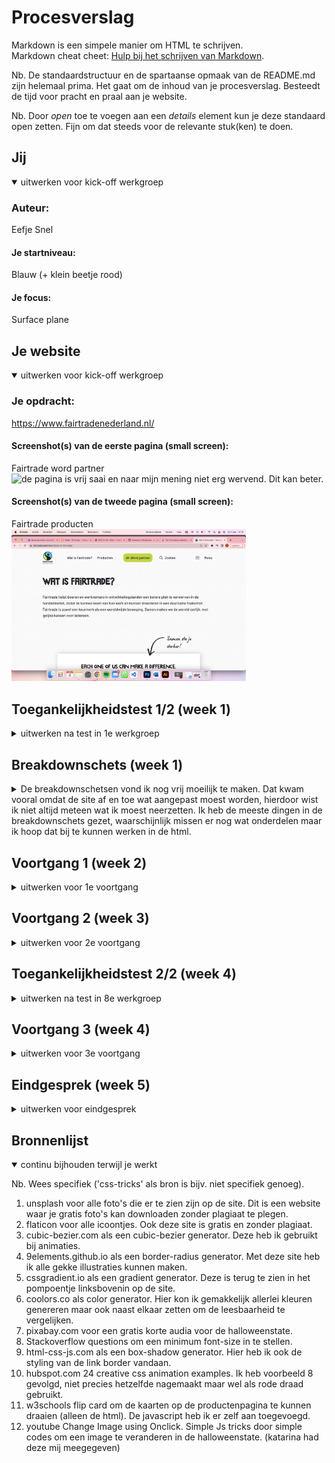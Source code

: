 # Procesverslag
Markdown is een simpele manier om HTML te schrijven.  
Markdown cheat cheet: [Hulp bij het schrijven van Markdown](https://github.com/adam-p/markdown-here/wiki/Markdown-Cheatsheet).

Nb. De standaardstructuur en de spartaanse opmaak van de README.md zijn helemaal prima. Het gaat om de inhoud van je procesverslag. Besteedt de tijd voor pracht en praal aan je website.

Nb. Door *open* toe te voegen aan een *details* element kun je deze standaard open zetten. Fijn om dat steeds voor de relevante stuk(ken) te doen.





## Jij

<details open>
  <summary>uitwerken voor kick-off werkgroep</summary>

  ### Auteur:
  Eefje Snel

  #### Je startniveau:
  Blauw (+ klein beetje rood)

  #### Je focus:
  Surface plane
 
</details>





## Je website

<details open>
  <summary>uitwerken voor kick-off werkgroep</summary>

  ### Je opdracht:
  https://www.fairtradenederland.nl/

  #### Screenshot(s) van de eerste pagina (small screen): 
  Fairtrade word partner  
  <img src="readme-images/fairtradehome.png" width="375px" alt="de pagina is vrij saai en naar mijn mening niet erg wervend. Dit kan beter.">

  #### Screenshot(s) van de tweede pagina (small screen):
  Fairtrade producten  
  <img src="readme-images/watisfairtrade.png" width="375px" alt="De producten pagina zit vrij goed in elkaar maar wilde ik nog wat extra's aan meegeven.">
 
</details>



## Toegankelijkheidstest 1/2 (week 1)

<details>
  <summary>uitwerken na test in 1e werkgroep</summary>

  ### Bevindingen
  Lijst met je bevindingen die in de test naar voren kwamen:
  Ik had een begrafenis op de dag van de tests. Thuis heb ik de tests geprobeerd na te bootsen.

  #### Screenreader
  Ik ben zelf niet ervaren met screenreaders maar na verloop van tijd werd het duidelijker en makkelijker te gebruiken.
  Wat me opviel is de headings die als vragen zijn gesteld, zijn moeilijker te begrijpen met een screenreader. 
  Verder staan er te veel headings op de website, die allemaal worden uitgesproken door de screenreader.
  Daarnaast hebben veel afbeeldingen en video's geen alt-teksten en worden dus niet omschreven. Dit voelde voor mij vrij frustrerend omdat de stem 
  voorlas dat er een afbeelding was maar vervolgens krijg ik geen informatie of een idee van diezelfde afbeelding.

  Het lijkt me handig om de headings te veranderen naar standaard woorden of zinnen i.m.v. vragen. 
  Door semantische html te schrijven kan ik voorkomen dat elke tekst wordt uitgesproken door de screenreader. Daarnaast verkom ik er ook mee
  dat de afbeeldingen en video's geen alt-tekst hebben.


  #### Muis en Toetsenbord 
  Met tab en pijltjes had ik de Fairtrade site getest met een vrij schokkend resultaat. Om te beginnen werd bij elk filmpje moest je als gebruiker door alle verschillende buttons en links bewegen en kon je deze niet overslaan. Maar wat vooral erg tegenviel was dat alle headings standaard werden overgeslagen en die op geen enkele manier gereikbaar waren voor alleen toetsenbord. Na het laaste filmpje op de pagina, sprong de site direct naar de footer en sloeg de rest over. 

  Het is naar mijn mening erg belangrijk op alle headings bereikbaar te maken en om de buttons en links in video's te kunnen overslaan. Dit maakt de navigatie door de site een stuk soepeler. Hoe ik dat moet doen weet ik nog niet helemaal en zou ik graag willen vragen in het eerst voortgangsgesprek. 


  #### Motoriek (shocks, elastiekjes)
  Ik had geen apparaatje kunnen gebruiken om een goede weergave te geven van een gebruik van een computer met de ziekte van Parkinson. 
  Wel had ik gelukkig een lieftallige huisgenoot die aan mijn hand schudde om toch nog een (misschien niet al te realistische) test te kunnen doen.
  Het bleek dat de Fairtrade website behoorlijk inclusive is voor mensen met de ziekte van Parkinson.
  De buttons en links zijn groot en zijn erg goed klikbaar. Ook als de muis trilt, klik je 7 uit de 10 keer juist.

  Wat misschien nog wat beter kan is dat bij buttons en links die wat aan de kleine kan zijn, toch nog iets meer ruimte geven.
  Of er wat ruimte omheen die niet zichbaar is maar wel klikbaar. 


  #### Visueel (brillen, contrast, kleurenblind, dark/light). 
  Ik had ook helaas geen mooie brillen om meerdere beperkingen te kunnen na bootsen, wel had ik een enorm versterkte bril van mijn ouders ;) en gelukkig een vriend met kleurenblindheid. 
  Het lettertype van de Fairtrade website is groot maar erg vet, Het feit dat het groot is helpt met de leesbaarheid maar de vetheid spreekt dat weer tegen. Verder is de letter-spacing vrij dichtbij elkaar, dit maakt het ook minder leesbaar voor mensen met een minder goed zicht.
  Over het algemeen is het contrast vrij goed om de site, op sommige plekken is er iets minder contrast waar de vriend met kleurenblindheid ook last van had. Verder vond hij de site vrij duidelijk. 

  Door goed na te denken over contrast en een lettertype te kiezen die wat meer open is, kan ik de meeste problemen verhelpen. Mijn focus punt hier is om voor duidelijkheid te zorgen.

</details>



## Breakdownschets (week 1)

<details>
  <summary>De breakdownschetsen vond ik nog vrij moeilijk te maken. Dat kwam vooral omdat de site af en toe wat aangepast moest worden, hierdoor wist ik niet altijd meteen wat ik moest neerzetten. Ik heb de meeste dingen in de breakdownschets gezet, waarschijnlijk missen er nog wat onderdelen maar ik hoop dat bij te kunnen werken in de html.</summary>

  ### de hele pagina: 
  <img src="readme-images/WordPartnerBreakDown.svg" width="375px" alt="breakdown van de hele pagina word partner">

  ### de hele pagina: 
  <img src="readme-images/ProductenBreakDown.svg" width="375px" alt="breakdown van de hele pagina producten">

  ### dynamisch deel (bijv menu): 
  <img src="readme-images/dummy-plaatje.jpg" width="375px" alt="breakdown van een dynamisch deel">

  ### wellicht nog een dynamisch deel (bijv filter): 
  <img src="readme-images/dummy-plaatje.jpg" width="375px" alt="breakdown van nog een dynamisch deel">

</details>





## Voortgang 1 (week 2)

<details>
  <summary>uitwerken voor 1e voortgang</summary>

  ### Stand van zaken
  De html opzetten ging vrij goed, wat ik wel moeilijk vind is het correct semantisch schrijven. Dit hebben we wel geleerd maar ik weet de juiste attributen niet. Soms weet ik bijvoorbeeld niet hoe ik alt-text toevoeg of hoe ik iets de optie kan geven om het over te slaan. Verder heb ik een aantal fouten in mijn site gevonden maar ik weet nog niet helemaal hoe ik dat het best kan verbeteren, ik hoop daar een plan of een handige tip voor de te kunnen maken/vinden. 


  ### Agenda voor meeting
  samen met je groepje opstellen

  | Eefje                          | Nicole                     | Donny                          |
  | ---                            | ---                        | ---                            |
  | Verbeteringen site             | Verbeteringen site         | Hoe werken de css selectors    |
  | Semantische html opzetten      | Opzetten van html          | Waar moet ik alles uploaden    |
  | Footer                         |                            |                                | 


  ### Verslag van meeting
  hier na afloop snel de uitkomsten van de meeting vastleggen

  - punt 1: Er zijn een aantal punten op de huidige site die niet al te best zijn en die ik graag wil verbeteren. Ik had moeite met keuzes maken over hoe ik die problemen moest oplossen. Hierbij ben ik     geholpen, voornamelijk met het probleem bij het menu.
  - punt 2: Ik wilde de site qua toegankelijkheid verbeteren, ik had wat vragen gesteld over bepaalde attributes. Ik kreeg fijne antwoorden waar ik later meer mee kan.
  - punt 3: Ik had een probleem met de heading levels maar die lostte zich vanzelf op.

</details>





## Voortgang 2 (week 3)

<details>
  <summary>uitwerken voor 2e voortgang</summary>

  ### Stand van zaken
  Ik heb voornamelijk veel tijd gestoken in het oefenen met js en animaties. Ik ben niet veel verder gekomen met mijn site, maar de js is nu wel gelukt en is volledig resonsive. Dit was een groot opstakel voor mij dus ik ben blij dat achter de rug te hebben.


  ### Agenda voor meeting
  samen met je groepje opstellen

  | Eefje          | Donny                        | Nicole                                                 | 
  | ---            | ---                          | ---                                                    |
  | tijd inhalen   | HTML class aan js koppelen   | Nicole heb ik niet kunnen spreken voor deze meeting    | 
  |                |                              |                                                        |
  | ...            |                              |                                                        | 


  ### Verslag van meeting
  hier na afloop snel de uitkomsten van de meeting vastleggen

  - punt 1: Mijn enige punt deze week was het bijwerken en zorgen dat ik genoeg had om in te leveren aan het eind van het vak. Ik kreeg meteen als antwoord dat dat absoluut mogelijk is en dat ik het zeker nog ga halen als ik genoeg tijd en aandacht in de website steek. Dit hielp mij enorm, ik was even de draad kwijt en gelukkig werd deze mij aangerijkt.


</details>





## Toegankelijkheidstest 2/2 (week 4)

<details>
  <summary>uitwerken na test in 8e werkgroep</summary>

  ### Bevindingen
  Dit was mijn eerste test die ik op school heb gedaan. De gene hiervoor was met behulp van mijn huisgenoot thuis uitgevoerd. Ik merkte dat er gelukkig niet erg veel verschil zat tussen de efficiëntie van beide tests.

  #### Screenreader
  Ik vind het gebruiken van een screenreader niet bepaald makkelijk maar gelukkig was het al een enorme verbetering ten opzichte van de huidige fairtrade site. In de site die ik heb gemaakt kan er gemakkelijk door de navigatie gegaan worden en zijn er niet overweldigend veel links om doorheen te gaan. Ook zijn de links in de content nu gemakkelijker te bedienen. De video en de navigatie in de footer zijn wel nog moeilijk. Elke link wordt uitgesproken wat vrij verwarrend kan zijn. Ik heb meerdere keren gevraagd over skiplinks maar dat was nog wat te moeilijk. Ik kijk in het verloop van dit vak of ik dat nog kan toevoegen. Niet alles had (de juiste) alt-text, dit heb ik meteen aangepast. 


  #### Muis en Toetsenbord 
  Door de site bewegen is een stuk gemakkelijker geworden in mijn re-design. Het was een beetje puzzelen met hoe alles bedient moest worden maar de focus-states zijn aanwezig en vallen goed op.


  #### Motoriek (shocks, elastiekjes)
  De motorieke kant van de huidige fairtrade website was vrij goed uitgewerkt. De buttons waren groot genoeg om op te klikken en de site is over het algemeen zo ingericht dat je er goed doorheen kan gaan zonder gekke dingen. Mijn doel hierbij was dit behouden, misschien hier en daar wat verbeteren maar het was al vrij goed. Uit de test bleek dat sommige buttons en links wel wat klein waren. Deze heb ik later nog wat groter gemaakt.


  #### Visueel (brillen, contrast, kleurenblind, dark/light). 
  Om eerlijk te zijn had ik weinig moeite met het zien door de brillen, maar door mijn ogen samen te knijpen kreeg ik een beter idee van de site. Ook mijn partner heeft meegekeken en hij was het eens met mijn bevindingen. Voor kleurenblinde mensen is de site toegankelijk en kan het goed gebruikt worden. Ook mensen die moeite hebben met contrast zien, zullen geen/nauwelijks moeite hebben met de site. Wel waren er een aantal onderdelen die wat wegvielen, deze heb ik snel een andere kleur of grootte gegeven. 

</details>





## Voortgang 3 (week 4)

<details>
  <summary>uitwerken voor 3e voortgang</summary>

  ### Stand van zaken
  Ik heb de afgelopen week de gehele vormgeving van mijn site omgegooid. Ik kwam erachter dat ik wel de huisstijl kleuren gebruikte maar volledig afweek van de sfeer dat het bedrijf heeft.


  ### Agenda voor meeting
  samen met je groepje opstellen

  | Eefje                                                       | Donny                             | Nicole                                                 | 
  | ---                                                         | ---                               | ---                                                    | 
  | Ik wil graag een simpele skiplink maken.                    | Donny wil bezig met positions     | Nicole heb ik niet kunnen spreken voor deze meeting    |
  | Ik vind het moeilijk om te beginnen met mijn tweede pagina. | tekst verschijnen en verdwijnen   |                                                        |
  | ...                                                         | classes                           |                                                        | 


  ### Verslag van meeting
  hier na afloop snel de uitkomsten van de meeting vastleggen

  - punt 1: De skiplink is nog niet gelukt. Misschien kan dat nog komen maar het lukt me nog niet. 
  - punt 2: Het beginnen met de tweede pagina is direct na de meeting van start gegaan en ging vrij soepel. Ik kreeg goede tips en er werd me verzekerd dat het gebruiken van een class geen probleem is voor een tweede pagina.

</details>





## Eindgesprek (week 5)

<details>
  <summary>uitwerken voor eindgesprek</summary>

  ### Je uitkomst - karakteristiek screenshots:
  <img src="readme-images/headermetanimatie" width="375px" alt="uitkomst opdracht 1">
  <img src="readme-images/gridmetdraaibarekaarten" width="375px" alt="uitkomst opdracht 1">
  <img src="readme-images/formuliermetstates" width="375px" alt="uitkomst opdracht 1">

  En nog veel meer mooie dingen natuurlijk!


  ### Dit ging goed/Heb ik geleerd: 
  Ik ben meer gaan begrijpen hoe html en css in elkaar zitten en daarmee begrijp ik nu ook beter hoe ik kan designen voor toegankelijkheid.
  Ondanks dat dit vak nauwelijks over javascript gaat, ben ik toch iets comfortabeler meer geworden.
  Verder heb ik geleerd om met html en css hele leuke animaties te maken! Ik vind het heel leuk om te doen en het voegt echt wat toe.

  <img src="readme-images/koffieanimatie" width="375px" alt="top">


  ### Dit was lastig/Is niet gelukt:
  Ik vind het jammer dat het me nog niet gelukt ik om een skiplink in te voegen. Ik ga dit zometeen nog 1 laatste poging geven maar of het nou lukt of niet. Ik vind het iets lastigs.
  Verder had ik ook moeite met het responsive maken van de site. Dit is niet mijn gekozen onderwerp maar ik wilde toch graag een nette schaalbare website maken. Dit was moeilijker dan ik dacht.

  <img src="readme-images/videogeenskipLink" width="375px" alt="bummer">
</details>





## Bronnenlijst

<details open>
  <summary>continu bijhouden terwijl je werkt</summary>

  Nb. Wees specifiek ('css-tricks' als bron is bijv. niet specifiek genoeg).

  1. unsplash voor alle foto's die er te zien zijn op de site. Dit is een website waar je gratis foto's kan downloaden zonder plagiaat te plegen.
  2. flaticon voor alle icoontjes. Ook deze site is gratis en zonder plagiaat.
  3. cubic-bezier.com als een cubic-bezier generator. Deze heb ik gebruikt bij animaties.
  4. 9elements.github.io als een border-radius generator. Met deze site heb ik alle gekke illustraties kunnen maken.
  5. cssgradient.io als een gradient generator. Deze is terug te zien in het pompoentje linksbovenin op de site.
  6. coolors.co als color generator. Hier kon ik gemakkelijk allerlei kleuren genereren maar ook naast elkaar zetten om de leesbaarheid te vergelijken.
  7. pixabay.com voor een gratis korte audia voor de halloweenstate.
  8. Stackoverflow questions om een minimum font-size in te stellen.
  9. html-css-js.com als een box-shadow generator. Hier heb ik ook de styling van de link border vandaan.
  10. hubspot.com 24 creative css animation examples. Ik heb voorbeeld 8 gevolgd, niet precies hetzelfde nagemaakt maar wel als rode draad gebruikt.
  11. w3schools flip card om de kaarten op de productenpagina te kunnen draaien (alleen de html). De javascript heb ik er zelf aan toegevoegd.
  12. youtube Change Image using Onclick. Simple Js tricks door simple codes om een image te veranderen in de halloweenstate. (katarina had deze mij meegegeven)

</details>
